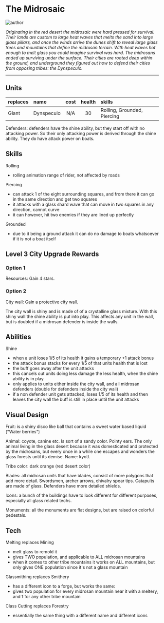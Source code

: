 # The Midrosaic

![author](https://img.shields.io/badge/author-Elvatia%235513-%237289DA)

*Originating in the red desert the midrosaic were hard pressed for survival. Their lands are custom to large heat waves that melts the sand into large glass pillars, and once the winds arrive the dunes shift to reveal large glass trees and mountains that define the midrosan terrain. With heat waves hot enough to melt glass you could imagine survival was hard. The midrosans ended up surviving under the surface. Their cities are rooted deep within the ground, and underground they figured out how to defend their cities from opposing tribes: the Dynspeculo.*

---

## Units

| replaces | name | cost | health | skills |
|:---------|:-----|:----:|:------:|:-------|
| Giant | Dynspeculo | N/A | 30 | Rolling, Grounded, Piercing |

Defenders: defenders have the shine ability, but they start off with no attacking power. So their only attacking power is derived through the shine ability. They do have attack power on boats.

## Skills

Rolling

 - rolling animation range of rider, not affected by roads

Piercing

 - can attack 1 of the eight surrounding squares, and from there it can go in the same direction and get two squares
 - it attacks with a glass shard wave that can move in two squares in any direction, cannot curve
 - it can however, hit two enemies if they are lined up perfectly

Grounded

 - due to it being a ground attack it can do no damage to boats whatsoever if it is not a boat itself

## Level 3 City Upgrade Rewards

### Option 1

Resources: Gain 4 stars.

### Option 2

City wall: Gain a protective city wall.

The city wall is shiny and is made of of a crystalline glass mixture. With this shiny wall the shine ability is put into play. This affects any unit in the wall, but is doubled if a midrosan defender is inside the walls. 

## Abilities

Shine

 - when a unit loses 1/5 of its health it gains a temporary +1 attack bonus
 - the attack bonus stacks for every 1/5 of that units health that is lost
 - the buff goes away after the unit attacks
 - this cancels out units doing less damage the less health, when the shine ability is in play
 - only applies to units either inside the city wall, and all midrosan defenders (double for defenders inside the city wall)
 - if a non defender unit gets attacked, loses 1/5 of its health and then leaves the city wall the buff is still in place until the unit attacks

## Visual Design

Fruit: is a shiny disco like ball that contains a sweet water based liquid ("Water berries")

Animal: coyote, canine etc. Is sort of a sandy color. Pointy ears. The only animal living in the glass desert because it was domesticated and protected by the midrosans, but every once in a while one escapes and wonders the glass forests until its demise. Name: kyotl.

Tribe color: dark orange (red desert color) 

Blades: all midrosan units that have blades, consist of more polygons that add more detail. Swordsmen, archer arrows, chivalry spear tips. Catapults are made of glass. Defenders have more detailed shields.

Icons: a bunch of the buildings have to look different for different purposes, especially all glass related techs.

Monuments: all the monuments are flat designs, but are raised on colorful pedestals.

## Tech

Melting replaces Mining

 - melt glass to remold it
 - gives TWO population, and applicable to ALL midrosan mountains
 - when it comes to other tribe mountains it works on ALL mountains, but only gives ONE population since it's not a glass mountain

Glassmithing replaces Smithery

 - has a different icon to a forge, but works the same:
 - gives two population for every midrosan mountain near it with a meltery, and 1 for any other tribe mountain

Class Cutting replaces Forestry

 - essentially the same thing with a different name and different icons
